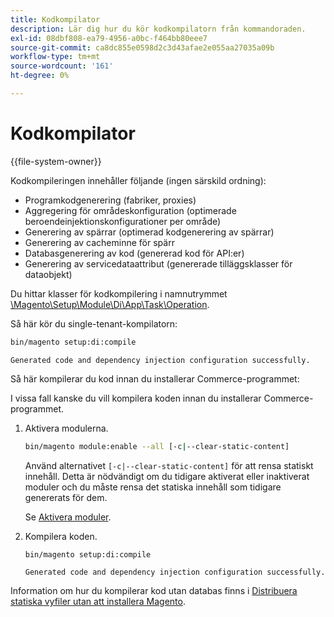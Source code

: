 ```yaml
---
title: Kodkompilator
description: Lär dig hur du kör kodkompilatorn från kommandoraden.
exl-id: 08dbf808-ea79-4956-a0bc-f464bb80eee7
source-git-commit: ca8dc855e0598d2c3d43afae2e055aa27035a09b
workflow-type: tm+mt
source-wordcount: '161'
ht-degree: 0%

---
```


# Kodkompilator

{{file-system-owner}}

Kodkompileringen innehåller följande (ingen särskild ordning):

- Programkodgenerering (fabriker, proxies)
- Aggregering för områdeskonfiguration (optimerade beroendeinjektionskonfigurationer per område)
- Generering av spärrar (optimerad kodgenerering av spärrar)
- Generering av cacheminne för spärr
- Databasgenerering av kod (genererad kod för API:er)
- Generering av servicedataattribut (genererade tilläggsklasser för dataobjekt)

Du hittar klasser för kodkompilering i namnutrymmet [\Magento\Setup\Module\Di\App\Task\Operation][operation].

Så här kör du single-tenant-kompilatorn:

```bash
bin/magento setup:di:compile
```

```
Generated code and dependency injection configuration successfully.
```

Så här kompilerar du kod innan du installerar Commerce-programmet:

I vissa fall kanske du vill kompilera koden innan du installerar Commerce-programmet.

1. Aktivera modulerna.

   ```bash
   bin/magento module:enable --all [-c|--clear-static-content]
   ```

   Använd alternativet `[-c|--clear-static-content]` för att rensa statiskt innehåll. Detta är nödvändigt om du tidigare aktiverat eller inaktiverat moduler och du måste rensa det statiska innehåll som tidigare genererats för dem.

   Se [Aktivera moduler](../../installation/tutorials/manage-modules.md).

1. Kompilera koden.

   ```bash
   bin/magento setup:di:compile
   ```

   ```
   Generated code and dependency injection configuration successfully.
   ```

Information om hur du kompilerar kod utan databas finns i [Distribuera statiska vyfiler utan att installera Magento](../cli/static-view-file-deployment.md).

<!-- link definitions -->

[operation]: https://github.com/magento/magento2/blob/2.4/setup/src/Magento/Setup/Module/Di/App/Task/Operation
